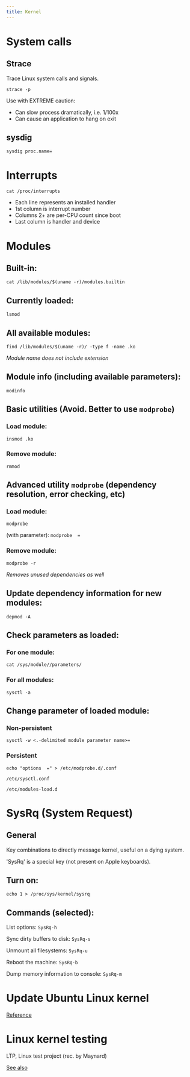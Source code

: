```yaml
---
title: Kernel
---
```


# System calls

## Strace

Trace Linux system calls and signals.

`strace -p`   

Use with EXTREME caution:  
- Can slow process dramatically, i.e. 1/100x  
- Can cause an application to hang on exit  

## sysdig

 `sysdig proc.name=`  

# Interrupts 

`cat /proc/interrupts`  

- Each line represents an installed handler  
- 1st column is interrupt number 
- Columns 2+ are per-CPU count since boot
- Last column is handler and device

# Modules

## Built-in:  

`cat /lib/modules/$(uname -r)/modules.builtin`  

## Currently loaded:  

`lsmod`  

## All available modules:  

`find /lib/modules/$(uname -r)/ -type f -name .ko`  

_Module name does not include extension_

## Module info \(including available parameters\):  

`modinfo`   

## Basic utilities \(Avoid. Better to use `modprobe`\)  

### Load module:  

`insmod .ko`  

### Remove module:  

`rmmod`   

## Advanced utility `modprobe` \(dependency resolution, error checking, etc\)  

### Load module:  

`modprobe`   

(with parameter): `modprobe  =`  

### Remove module:  

`modprobe -r`   

_Removes unused dependencies as well_

## Update dependency information for new modules:  

`depmod -A`  

## Check parameters as loaded:  

### For one module:  

`cat /sys/module//parameters/`  

### For all modules:  

`sysctl -a`  

## Change parameter of loaded module:  

### Non-persistent  

`sysctl -w <.-delimited module parameter name>=`  

### Persistent  

`echo "options  =" > /etc/modprobe.d/.conf`  

`/etc/sysctl.conf`  

`/etc/modules-load.d`  

# SysRq (System Request)

## General  

Key combinations to directly message kernel, useful on a dying system.  

'SysRq' is a special key (not present on Apple keyboards).  

## Turn on:  

`echo 1 > /proc/sys/kernel/sysrq`  

## Commands \(selected\):  

List options: `SysRq-h`  

Sync dirty buffers to disk: `SysRq-s`  

Unmount all filesystems: `SysRq-u`  

Reboot the machine: `SysRq-b`  

Dump memory information to console: `SysRq-m`  

# Update Ubuntu Linux kernel  

[Reference](https://www.wikihow.com/Update-Ubuntu-Kernel)  

# Linux kernel testing  

LTP, Linux test project (rec. by Maynard)  

[See also](https://github.com/gormanm/mmtests)  
